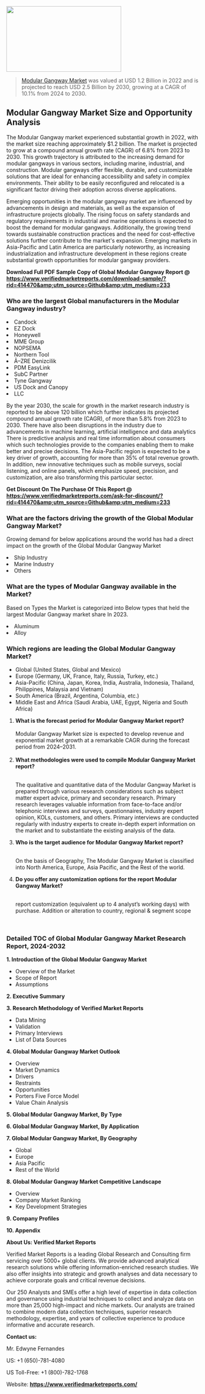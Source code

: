 <img src="https://ffe5etoiles.com/wp-content/uploads/2024/12/MST1-300x171.png" alt="" width="300" height="171" class="alignnone size-medium wp-image-20088" /><blockquote><p><p><a href="https://www.verifiedmarketreports.com/download-sample/?rid=414470&utm_source=Github&utm_medium=233" target="_blank">Modular Gangway Market</a> was valued at USD 1.2 Billion in 2022 and is projected to reach USD 2.5 Billion by 2030, growing at a CAGR of 10.1% from 2024 to 2030.</p></blockquote><p><h2>Modular Gangway Market Size and Opportunity Analysis</h2><p>The Modular Gangway market experienced substantial growth in 2022, with the market size reaching approximately $1.2 billion. The market is projected to grow at a compound annual growth rate (CAGR) of 6.8% from 2023 to 2030. This growth trajectory is attributed to the increasing demand for modular gangways in various sectors, including marine, industrial, and construction. Modular gangways offer flexible, durable, and customizable solutions that are ideal for enhancing accessibility and safety in complex environments. Their ability to be easily reconfigured and relocated is a significant factor driving their adoption across diverse applications.</p><p>Emerging opportunities in the modular gangway market are influenced by advancements in design and materials, as well as the expansion of infrastructure projects globally. The rising focus on safety standards and regulatory requirements in industrial and marine operations is expected to boost the demand for modular gangways. Additionally, the growing trend towards sustainable construction practices and the need for cost-effective solutions further contribute to the market's expansion. Emerging markets in Asia-Pacific and Latin America are particularly noteworthy, as increasing industrialization and infrastructure development in these regions create substantial growth opportunities for modular gangway providers.</p></p><p class=""><strong>Download Full PDF Sample Copy of Global Modular Gangway Report @ <a href="https://www.verifiedmarketreports.com/download-sample/?rid=414470&amp;utm_source=Github&amp;utm_medium=233" target="_blank">https://www.verifiedmarketreports.com/download-sample/?rid=414470&amp;utm_source=Github&amp;utm_medium=233</a></strong></p><h3 id="" class="">Who are the largest Global manufacturers in the Modular Gangway industry?</h3><p><li>Candock</li><li> EZ Dock</li><li> Honeywell</li><li> MME Group</li><li> NOPSEMA</li><li> Northern Tool</li><li> Ã–ZRE Denizcilik</li><li> PDM EasyLink</li><li> SubC Partner</li><li> Tyne Gangway</li><li> US Dock and Canopy</li><li> LLC</li></p><div class=""><div class="" dir="" data-message-author-role="" data-message-id="" data-message-model-slug=""><div class=""><div class=""><div class=""><div class="" dir="" data-message-author-role="" data-message-id="" data-message-model-slug=""><div class=""><div class=""><p>By the year 2030, the scale for growth in the market research industry is reported to be above 120 billion which further indicates its projected compound annual growth rate (CAGR), of more than 5.8% from 2023 to 2030. There have also been disruptions in the industry due to advancements in machine learning, artificial intelligence and data analytics There is predictive analysis and real time information about consumers which such technologies provide to the companies enabling them to make better and precise decisions. The Asia-Pacific region is expected to be a key driver of growth, accounting for more than 35% of total revenue growth. In addition, new innovative techniques such as mobile surveys, social listening, and online panels, which emphasize speed, precision, and customization, are also transforming this particular sector.</p><p><strong>Get Discount On The Purchase Of This Report @&nbsp; <a href="https://www.verifiedmarketreports.com/ask-for-discount/?rid=414470&amp;utm_source=Github&amp;utm_medium=233" target="_blank">https://www.verifiedmarketreports.com/ask-for-discount/?rid=414470&amp;utm_source=Github&amp;utm_medium=233</a></strong></p></div></div></div></div></div></div></div></div><h3 id="" class="">What are the factors driving the growth of the Global Modular Gangway Market?</h3><p id="" class="">Growing demand for below applications around the world has had a direct impact on the growth of the Global Modular Gangway Market</p><p id="" class=""><li>Ship Industry</li><li> Marine Industry</li><li> Others</li></p><h3 id="" class="">What are the types of Modular Gangway available in the Market?</h3><p id="" class="">Based on Types the Market is categorized into Below types that held the largest Modular Gangway market share In 2023.</p><p id="" class=""><li>Aluminum</li><li> Alloy</li></p><h3 id="" class="">Which regions are leading the Global Modular Gangway Market?</h3><ul><li>Global (United States, Global and Mexico)</li><li>Europe (Germany, UK, France, Italy, Russia, Turkey, etc.)</li><li>Asia-Pacific (China, Japan, Korea, India, Australia, Indonesia, Thailand, Philippines, Malaysia and Vietnam)</li><li>South America (Brazil, Argentina, Columbia, etc.)</li><li>Middle East and Africa (Saudi Arabia, UAE, Egypt, Nigeria and South Africa)</li></ul><p><ol><li><strong>What is the forecast period for Modular Gangway Market report?<br /></strong><br /><span data-sheets-root="1" data-sheets-value="{&quot;1&quot;:2,&quot;2&quot;:&quot;XXXX size is expected to develop revenue and exponential market growth at a remarkable CAGR during the forecast period from 2024&ndash;2030.&quot;}" data-sheets-userformat="{&quot;2&quot;:12674,&quot;4&quot;:{&quot;1&quot;:2,&quot;2&quot;:16776960},&quot;10&quot;:2,&quot;11&quot;:0,&quot;15&quot;:&quot;Arial&quot;,&quot;16&quot;:12}">Modular Gangway Market size is expected to develop revenue and exponential market growth at a remarkable CAGR during the forecast period from 2024&ndash;2031.</span><br /><br /></li><li><strong>What methodologies were used to compile Modular Gangway Market report?<br /><br /></strong><p>The qualitative and quantitative data of the&nbsp;Modular Gangway Market is prepared through various research considerations such as subject matter expert advice, primary and secondary research. Primary research leverages valuable information from face-to-face and/or telephonic interviews and surveys, questionnaires, industry expert opinion, KOLs, customers, and others. Primary interviews are conducted regularly with industry experts to create in-depth expert information on the market and to substantiate the existing analysis of the data.&nbsp;</p></li><li><strong>Who is the target audience for Modular Gangway Market report?<br /><br /></strong><p>On the basis of Geography, The&nbsp;Modular Gangway Market is classified into North America, Europe, Asia Pacific, and the Rest of the world.</p></li><li><strong>Do you offer any customization options for the report Modular Gangway Market?<br /><br /></strong><p>report customization (equivalent up to 4 analyst&rsquo;s working days) with purchase. Addition or alteration to country, regional &amp; segment scope</p><p>&nbsp;</p></li></ol></p><h3 id="" class="">Detailed TOC of Global Modular Gangway Market Research Report, 2024-2032</h3><p id="" class=""><strong>1. Introduction of the Global Modular Gangway Market</strong></p><ul><li>Overview of the Market</li><li>Scope of Report</li><li>Assumptions</li></ul><p id="" class=""><strong>2. Executive Summary</strong></p><p id="" class=""><strong>3. Research Methodology of&nbsp;Verified Market Reports</strong></p><ul><li>Data Mining</li><li>Validation</li><li>Primary Interviews</li><li>List of Data Sources</li></ul><p id="" class=""><strong>4. Global Modular Gangway Market Outlook</strong></p><ul><li>Overview</li><li>Market Dynamics</li><li>Drivers</li><li>Restraints</li><li>Opportunities</li><li>Porters Five Force Model</li><li>Value Chain Analysis</li></ul><p id="" class=""><strong>5. Global Modular Gangway Market, By&nbsp;Type</strong></p><p id="" class=""><strong>6. Global Modular Gangway Market, By Application</strong></p><p id="" class=""><strong>7. Global Modular Gangway Market, By Geography</strong></p><ul><li>Global</li><li>Europe</li><li>Asia Pacific</li><li>Rest of the World</li></ul><p id="" class=""><strong>8. Global Modular Gangway Market Competitive Landscape</strong></p><ul><li>Overview</li><li>Company Market Ranking</li><li>Key Development Strategies</li></ul><p id="" class=""><strong>9. Company Profiles</strong></p><p id="" class=""><strong>10. Appendix</strong></p><p id="" class=""><strong>About Us: Verified Market Reports</strong></p><p id="" class="">Verified Market Reports is a leading Global Research and Consulting firm servicing over 5000+ global clients. We provide advanced analytical research solutions while offering information-enriched research studies. We also offer insights into strategic and growth analyses and data necessary to achieve corporate goals and critical revenue decisions.</p><p id="" class="">Our 250 Analysts and SMEs offer a high level of expertise in data collection and governance using industrial techniques to collect and analyze data on more than 25,000 high-impact and niche markets. Our analysts are trained to combine modern data collection techniques, superior research methodology, expertise, and years of collective experience to produce informative and accurate research.</p><p id="" class=""><strong>Contact us:</strong></p><p id="" class="">Mr. Edwyne Fernandes</p><p id="" class="">US: +1 (650)-781-4080</p><p id="" class="">US Toll-Free: +1 (800)-782-1768</p><p id="" class="">Website: <a target="" data-test-app-aware-link=""><strong>https://www.verifiedmarketreports.com/</strong></a></p>
